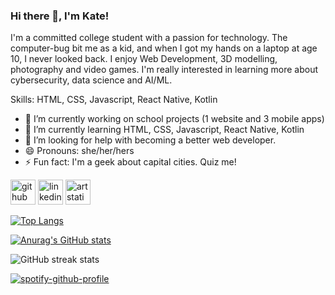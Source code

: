 ### Hi there 👋, I'm Kate!
I'm a committed college student with a passion for technology. The computer-bug bit me as a kid, and when I got my hands on a laptop at age 10, I never looked back. I enjoy Web Development, 3D modelling, photography and video games. I'm really interested in learning more about cybersecurity, data science and AI/ML.

Skills: HTML, CSS, Javascript, React Native, Kotlin

- 🔭 I’m currently working on school projects (1 website and 3 mobile apps) 
- 🌱 I’m currently learning HTML, CSS, Javascript, React Native, Kotlin 
- 🤔 I’m looking for help with becoming a better web developer. 
- 😄 Pronouns: she/her/hers 
- ⚡ Fun fact: I'm a geek about capital cities. Quiz me! 


[<img src='https://cdn.jsdelivr.net/npm/simple-icons@3.0.1/icons/github.svg' alt='github' height='40'>](https://github.com/yayokb)  [<img src='https://cdn.jsdelivr.net/npm/simple-icons@3.0.1/icons/linkedin.svg' alt='linkedin' height='40'>](https://www.linkedin.com/in/kateblake3/)  [<img src='https://cdn.jsdelivr.net/npm/simple-icons@3.0.1/icons/artstation.svg' alt='artstation' height='40'>](https://www.artstation.com/yayokb/)  

[![Top Langs](https://github-readme-stats.vercel.app/api/top-langs/?username=yayokb)](https://github.com/anuraghazra/github-readme-stats)

[![Anurag's GitHub stats](https://github-readme-stats.vercel.app/api?username=YayoKB?bg_color=252525)](https://github.com/anuraghazra/github-readme-stats)

![GitHub streak stats](https://github-readme-streak-stats.herokuapp.com/?user=yayokb)  

[![spotify-github-profile](https://spotify-github-profile.vercel.app/api/view?uid=6ln43afcfjuwrkja4x1ls3gs2&cover_image=true&theme=default&bar_color=4eb150&bar_color_cover=true)](https://spotify-github-profile.vercel.app/api/view?uid=6ln43afcfjuwrkja4x1ls3gs2&redirect=true)
